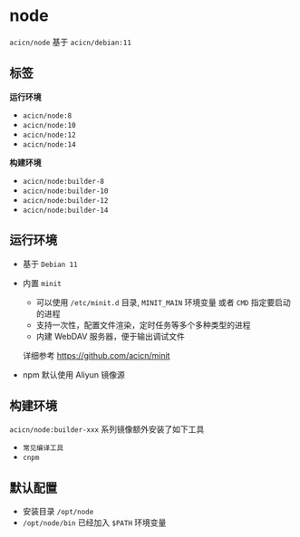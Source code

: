 # node

`acicn/node` 基于 `acicn/debian:11`

## 标签

**运行环境**

* `acicn/node:8`
* `acicn/node:10`
* `acicn/node:12`
* `acicn/node:14`

**构建环境**

* `acicn/node:builder-8`
* `acicn/node:builder-10`
* `acicn/node:builder-12`
* `acicn/node:builder-14`

## 运行环境

* 基于 `Debian 11`

* 内置 `minit`

    - 可以使用 `/etc/minit.d` 目录, `MINIT_MAIN` 环境变量 或者 `CMD` 指定要启动的进程
    - 支持一次性，配置文件渲染，定时任务等多个多种类型的进程
    - 内建 WebDAV 服务器，便于输出调试文件
    
    详细参考 https://github.com/acicn/minit

* npm 默认使用 Aliyun 镜像源

## 构建环境

`acicn/node:builder-xxx` 系列镜像额外安装了如下工具

* `常见编译工具`
* `cnpm`

## 默认配置

* 安装目录 `/opt/node`
* `/opt/node/bin` 已经加入 `$PATH` 环境变量
